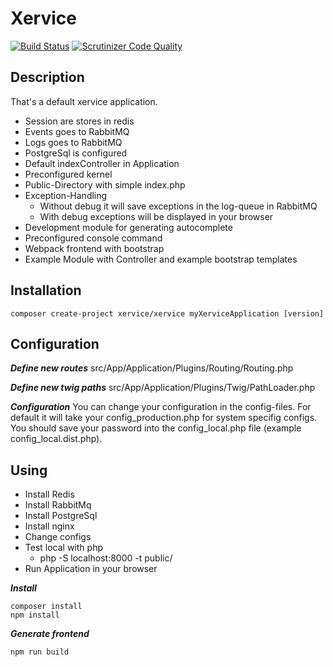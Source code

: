Xervice
=====================

[![Build Status](https://travis-ci.org/xervice/xervice.svg?branch=master)](https://travis-ci.org/xervice/xervice)
[![Scrutinizer Code Quality](https://scrutinizer-ci.com/g/xervice/xervice/badges/quality-score.png?b=master)](https://scrutinizer-ci.com/g/xervice/xervice/?branch=master)


Description
---------------
That's a default xervice application.

* Session are stores in redis
* Events goes to RabbitMQ
* Logs goes to RabbitMQ
* PostgreSql is configured
* Default indexController in Application
* Preconfigured kernel
* Public-Directory with simple index.php
* Exception-Handling
    * Without debug it will save exceptions in the log-queue in RabbitMQ
    * With debug exceptions will be displayed in your browser
* Development module for generating autocomplete
* Preconfigured console command
* Webpack frontend with bootstrap
* Example Module with Controller and example bootstrap templates


Installation
-----------------
```
composer create-project xervice/xervice myXerviceApplication [version]
```

Configuration
-----------------

***Define new routes***
src/App/Application/Plugins/Routing/Routing.php


***Define new twig paths***
src/App/Application/Plugins/Twig/PathLoader.php


***Configuration***
You can change your configuration in the config-files. For default it will take your config_production.php for system specifig configs.
You should save your password into the config_local.php file (example config_local.dist.php).



Using
-----------------

* Install Redis
* Install RabbitMq
* Install PostgreSql
* Install nginx
* Change configs
* Test local with php
    * php -S localhost:8000 -t public/
* Run Application in your browser


***Install***
```
composer install
npm install
```

***Generate frontend***
```
npm run build
```